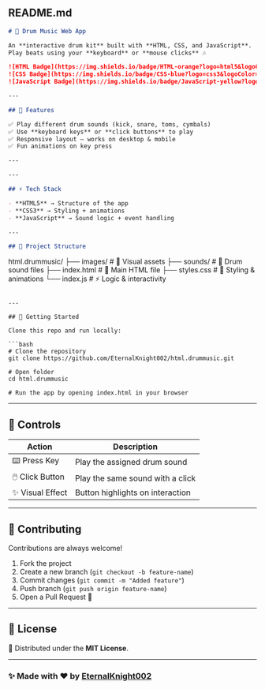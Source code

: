 ## README.md

```markdown
# 🥁 Drum Music Web App  

An **interactive drum kit** built with **HTML, CSS, and JavaScript**.  
Play beats using your **keyboard** or **mouse clicks** 🎶  

![HTML Badge](https://img.shields.io/badge/HTML-orange?logo=html5&logoColor=white)  
![CSS Badge](https://img.shields.io/badge/CSS-blue?logo=css3&logoColor=white)  
![JavaScript Badge](https://img.shields.io/badge/JavaScript-yellow?logo=javascript&logoColor=black)  

---

## 🌟 Features  

✅ Play different drum sounds (kick, snare, toms, cymbals)  
✅ Use **keyboard keys** or **click buttons** to play  
✅ Responsive layout – works on desktop & mobile  
✅ Fun animations on key press  

---

---

## ⚡ Tech Stack  

- **HTML5** → Structure of the app  
- **CSS3** → Styling + animations  
- **JavaScript** → Sound logic + event handling  

---

## 📂 Project Structure  

```

html.drummusic/
├── images/       # 🎨 Visual assets
├── sounds/       # 🎵 Drum sound files
├── index.html    # 📄 Main HTML file
├── styles.css    # 🎨 Styling & animations
└── index.js      # ⚡ Logic & interactivity

````

---

## 🚀 Getting Started  

Clone this repo and run locally:

```bash
# Clone the repository
git clone https://github.com/EternalKnight002/html.drummusic.git

# Open folder
cd html.drummusic

# Run the app by opening index.html in your browser
````

---

## 🎹 Controls

| Action           | Description                      |
| ---------------- | -------------------------------- |
| ⌨️ Press Key     | Play the assigned drum sound     |
| 🖱️ Click Button | Play the same sound with a click |
| ✨ Visual Effect  | Button highlights on interaction |

---

## 🤝 Contributing

Contributions are always welcome!

1. Fork the project
2. Create a new branch (`git checkout -b feature-name`)
3. Commit changes (`git commit -m "Added feature"`)
4. Push branch (`git push origin feature-name`)
5. Open a Pull Request 🎉

---

## 📜 License

📝 Distributed under the **MIT License**.

---

### ✨ Made with ❤️ by [EternalKnight002](https://github.com/EternalKnight002)

```

